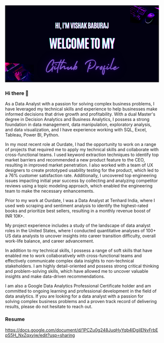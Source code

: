![](https://github.com/VishakBaburaj/VishakBaburaj/blob/master/Banner_Vishak.png)
### Hi there 👋

As a Data Analyst with a passion for solving complex business problems, I have leveraged my technical skills and experience to help businesses make informed decisions that drive growth and profitability. With a dual Master's degree in Decision Analytics and Business Analytics, I possess a strong foundation in data management, data manipulation, exploratory analysis, and data visualization, and I have experience working with SQL, Excel, Tableau, Power BI, Python.

In my most recent role at Ourdate, I had the opportunity to work on a range of projects that required me to apply my technical skills and collaborate with cross-functional teams. I used keyword extraction techniques to identify top market barriers and recommended a new product feature to the CEO, resulting in improved market penetration. I also worked with a team of UX designers to create prototyped usability testing for the product, which led to a 76% customer satisfaction rate. Additionally, I uncovered top engineering issues impacting initial year success by collecting and analyzing competitor reviews using a topic modeling approach, which enabled the engineering team to make the necessary enhancements.

Prior to my work at Ourdate, I was a Data Analyst at Tenhard India, where I used web scraping and sentiment analysis to identify the highest-rated books and prioritize best sellers, resulting in a monthly revenue boost of INR 10K+.

My project experience includes a study of the landscape of data analyst roles in the United States, where I conducted quantitative analyses of 100+ US data analysts to uncover insights into career transition difficulty, overall work-life balance, and career advancement.

In addition to my technical skills, I possess a range of soft skills that have enabled me to work collaboratively with cross-functional teams and effectively communicate complex data insights to non-technical stakeholders. I am highly detail-oriented and possess strong critical thinking and problem-solving skills, which have allowed me to uncover valuable insights and make data-driven recommendations.

I am also a Google Data Analytics Professional Certificate holder and am committed to ongoing learning and professional development in the field of data analytics. If you are looking for a data analyst with a passion for solving complex business problems and a proven track record of delivering results, please do not hesitate to reach out.

### Resume
https://docs.google.com/document/d/1PCZu0g248JuqHyYqb4lDgilENvFrbEpS5H_NxZqxyjw/edit?usp=sharing

